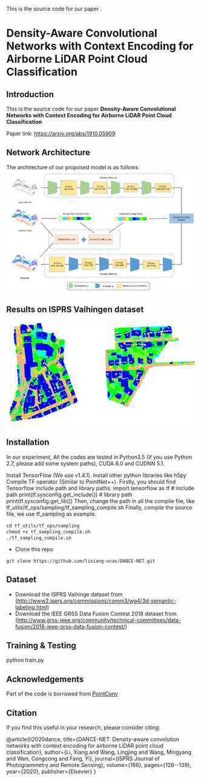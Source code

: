 This is the source code for our paper <b></b>.


# Density-Aware Convolutional Networks with Context Encoding for Airborne LiDAR Point Cloud Classification


Introduction
------------
This is the source code for our paper **Density-Aware Convolutional Networks with Context Encoding for Airborne LiDAR Point Cloud Classification**

Paper link: https://arxiv.org/abs/1910.05909

Network Architecture
--------------------
The architecture of our proposed model is as follows
![network](fig_main.png)


Results on ISPRS Vaihingen dataset
--------------------
![results](pred_ours2.png)

## Installation
In our experiment, All the codes are tested in Python3.5 (If you use Python 2.7, please add some system paths), CUDA 8.0 and CUDNN 5.1.

Install TensorFlow (We use v1.4.1).
Install other python libraries like h5py
Compile TF operator (Similar to PointNet++). Firstly, you should find Tensorflow include path and library paths.
    import tensorflow as tf
    # include path
    print(tf.sysconfig.get_include())
    # library path 
    print(tf.sysconfig.get_lib())
Then, change the path in all the complie file, like tf_utils/tf_ops/sampling/tf_sampling_compile.sh Finally, compile the source file, we use tf_sampling as example.

    cd tf_utils/tf_ops/sampling
    chmod +x tf_sampling_compile.sh
    ./tf_sampling_compile.sh

* Clone this repo
```
git clone https://github.com/lixiang-ucas/DANCE-NET.git

```
## Dataset
* Download the ISPRS Vaihinge dataset from (http://www2.isprs.org/commissions/comm3/wg4/3d-semantic-labeling.html)
* Download the IEEE GRSS Data Fusion Contest 2018 dataset from (http://www.grss-ieee.org/community/technical-committees/data-fusion/2018-ieee-grss-data-fusion-contest/)


## Training & Testing

python train.py


## Acknowledgements
Part of the code is borrowed from [PointConv](https://github.com/DylanWusee/pointconv)


## Citation

If you find this useful in your research, please consider citing:

  @article{li2020dance,
  title={DANCE-NET: Density-aware convolution networks with context encoding for airborne LiDAR point cloud classification},
  author={Li, Xiang and Wang, Lingjing and Wang, Mingyang and Wen, Congcong and Fang, Yi},
  journal={ISPRS Journal of Photogrammetry and Remote Sensing},
  volume={166},
  pages={128--139},
  year={2020},
  publisher={Elsevier}
}
